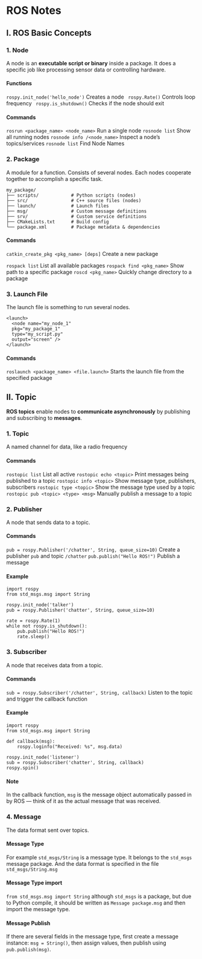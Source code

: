 # ROS Notes
## Ⅰ. ROS Basic Concepts
### 1. Node
A node is an **executable script or binary** inside a package. It does a specific job like processing sensor data or controlling hardware.
#### Functions
`rospy.init_node('hello_node')` Creates a node
` rospy.Rate()` Controls loop frequency
` rospy.is_shutdown()` Checks if the node should exit
#### Commands
`rosrun <package_name> <node_name>` Run a single node
`rosnode list` Show all running nodes
`rosnode info /<node_name>` Inspect a node’s topics/services
`rosnode list` Find Node Names
### 2. Package
A module for a function. Consists of several nodes. Each nodes cooperate together to accomplish a specific task.

    my_package/
    ├── scripts/			# Python scripts (nodes)
    ├── src/                # C++ source files (nodes)
	├── launch/             # Launch files
	├── msg/                # Custom message definitions
	├── srv/                # Custom service definitions
	├── CMakeLists.txt      # Build config
	└── package.xml			# Package metadata & dependencies

#### Commands
`catkin_create_pkg <pkg_name> [deps]` Create a new package  

`rospack list` List all available packages
`rospack find <pkg_name>` Show path to a specific package
`roscd <pkg_name>` Quickly change directory to a package
### 3. Launch File
The launch file is something to run several nodes.

    <launch>
	  <node name="my_node_1" 
	  pkg="my_package_1" 	
	  type="my_script.py" 
	  output="screen" />
	</launch>
#### Commands
`roslaunch <package_name> <file.launch>` Starts the launch file from the specified package
## Ⅱ. Topic
**ROS topics** enable nodes to **communicate asynchronously** by publishing and subscribing to **messages**.
### 1. Topic
A named channel for data, like a radio frequency
#### Commands
`rostopic list` List all active 
`rostopic echo <topic>` Print messages being published to a topic
`rostopic info <topic>` Show message type, publishers, subscribers
`rostopic type <topic>` Show the message type used by a topic
`rostopic pub <topic> <type> <msg>` Manually publish a message to a topic
### 2. Publisher
A node that sends data to a topic.
#### Commands
`pub = rospy.Publisher('/chatter', String, queue_size=10)` Create a publisher `pub` and topic `/chatter`
`pub.publish("Hello ROS!")`  Publish a message
#### Example

    import rospy
	from std_msgs.msg import String

	rospy.init_node('talker')
	pub = rospy.Publisher('chatter', String, queue_size=10)

	rate = rospy.Rate(1)
	while not rospy.is_shutdown():
	    pub.publish("Hello ROS!")
	    rate.sleep()


### 3. Subscriber
A node that receives data from a topic.
#### Commands
`sub = rospy.Subscriber('/chatter', String, callback)`  Listen to the topic and trigger the callback function
#### Example

    import rospy
	from std_msgs.msg import String

	def callback(msg):
	    rospy.loginfo("Received: %s", msg.data)

	rospy.init_node('listener')
	sub = rospy.Subscriber('chatter', String, callback)
	rospy.spin()
#### Note
In the callback function, `msg` is the message object automatically passed in by ROS — think of it as the actual message that was received.
### 4. Message
The data format sent over topics. 
#### Message Type
For example `std_msgs/String` is a message type. It belongs to the `std_msgs` message package. And the data format is specified in the file `std_msgs/String.msg`
#### Message Type import
`from std_msgs.msg import String` although 	`std_msgs` is a package, but due to Python compile, it should be written as `Message package.msg` and then import the message type.
#### Message Publish
If there are several fields in the message type, first create a message instance: `msg = String()`, then assign values, then publish using `pub.publish(msg)`.

